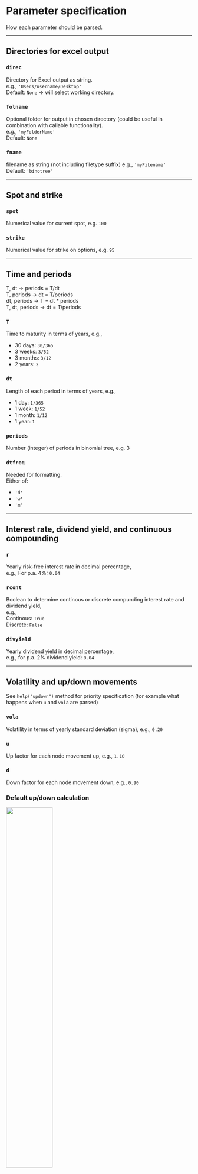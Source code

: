 # Parameter specification

How each parameter should be parsed.  

***

## Directories for excel output

### `direc`
Directory for Excel output as string.  
e.g., `'Users/username/Desktop'`  
Default: `None` → will select working directory.

### `folname`
Optional folder for output in chosen directory (could be useful in combination with 
callable functionality).  
e.g., `'myFolderName'`  
Default: `None`

### `fname`
filename as string (not including filetype suffix) e.g., `'myFilename'`  
Default: `'binotree'`  

***

## Spot and strike

### `spot`  
Numerical value for current spot, e.g. `100`  


### `strike`  
Numerical value for strike on options, e.g. `95`  

***

## Time and periods
T, dt -> periods = T/dt  
T, periods -> dt = T/periods  
dt, periods -> T = dt * periods  
T, dt, periods -> dt = T/periods  

### `T`  
Time to maturity in terms of years, e.g.,   
- 30 days: `30/365`  
- 3 weeks: `3/52`  
- 3 months: `3/12`  
- 2 years: `2`  

### `dt`  
Length of each period in terms of years, e.g.,  
- 1 day: `1/365`  
- 1 week: `1/52`  
- 1 month: `1/12`  
- 1 year: `1`  

### `periods`  
Number (integer) of periods in binomial tree, e.g. 3  

### `dtfreq`  
Needed for formatting.   
Either of: 
- `'d'`
- `'w'`
- `'m'`

***

## Interest rate, dividend yield, and continuous compounding
### `r`
Yearly risk-free interest rate in decimal percentage,  
e.g., For p.a. 4%: `0.04`  

### `rcont`
Boolean to determine continous or discrete compunding interest rate and dividend yield,  
e.g.,  
Continous: `True`  
Discrete: `False`

### `divyield`
Yearly dividend yield in decimal percentage,  
e.g., for p.a. 2% dividend yield: `0.04`

***

## Volatility and up/down movements
See `help("updown")` method for priority specification 
(for example what happens when `u` and `vola` are parsed)

### `vola`
Volatility in terms of yearly standard deviation (sigma), e.g., `0.20`

### `u`
Up factor for each node movement up, e.g., `1.10`

### `d`
Down factor for each node movement down, e.g., `0.90`

### Default up/down calculation  
<img src="https://raw.githubusercontent.com/EHamre/optionsBinoTree/main/docs/images/uFormula.png" width="50%" height="50%">
<img src="https://raw.githubusercontent.com/EHamre/optionsBinoTree/main/docs/images/dFormula.png" width="50%" height="50%">

### udfunc  
`udfunc` can be passed to specify a custom function for calculating up/down movements.
Function must have `**kwargs`.  
All parameters must/should be specified as keyword arguments to avoid complications.

#### Can take any of these parameters:  
- vola 
- T 
- dt 
- periods 
- r 
- divyield 
- discountRate
- discountDiv 
- discountRateMinusDiv 
- spot 
- strike  

#### Example
```python
def udfuncNEW(r, divyield, dt, vola, **kwargs):
    import numpy as np
    
    u = np.exp((r-divyield)*dt + vola*np.sqrt(dt))
    d = np.exp((r-divyield)*dt - vola*np.sqrt(dt))
    
    return u, d

bino_Custom_udfunc = binomialTrees(params = pars, udfunc = udfuncNEW)
```

***

## Discrete dividends
### `discdiv`
List with lists/tuples with time for dividend first followed by dividend payout e.g.,  
```python
discdiv = [(1/12, 2), (4/12, 5)]
```  


### `nonrec`
Boolean which determines if tree is non-recombining, if False → F-solution.  
Default: `False`

***

## Formatting & Writing
### `collapsed`
Boolean which determines if tree is collapsed.  
If `True` → no empty cells between nodes.  
Default: `False`

### `showIntrinsic`
Boolean which determines whether to display instrinsic value or not.  
Default: `True`

### `portfolios`
Boolean which determines if replicating portfolios are added
excel output.  
If `True` → no empty cells between nodes.  
Default: `False`

### `write`
Boolean which determines if excel output written directly from construction.  
Default: `False`

### `headerformat`
String which determines if header is formated in terms of periods or
'actual' time:  
`'periods'` or `'dt'`  

### `rounding`
Integer specifying rounding for decimals, e.g., `rounding = 4`  
Default: `2`

### `portfolios`
Boolean specifying whether replicating portfolios are to be written,  
`True` or `False`  
Default: `False`

***

## maketrees and makedfs
### `maketrees`
List of options to calculate e.g., for calculating european call and american put  
```python
maketrees = ['ec', 'ap']
```
Default: `maketrees = ['ec', 'ep', 'ac', 'ap']`

### `makedfs`
Boolean determining if dataframes are to be constructed (speeds up code when False).  
`True` or `False`
Default: `True`

***

# Time specification in callable functionality
Which time parameters to discard/recalculate when object is called:
- new T       
  - keep dt → new periods
- new dt      
  - keep T → new periods
- new periods 
  - keep T → new dt
    

- 2 or 3 new  
  - act as normal construction (`__init__`)

***

**Make Dataframes:**  
If Dataframes are to be made from `__call__`, you must parse 'dfs' in toreturn parameter.



***
